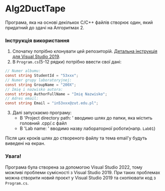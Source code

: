 # Alg2DuctTape

Програма, яка на основі декількох C/C++ файлів створює один, який придатний до здачі на Алгоритмах 2.

### Інструкція використання
1. Спочатку потрібно клонувати цей репозиторій. [Детальна інструкція для Visual Studio 2019](https://learn.microsoft.com/en-us/visualstudio/version-control/git-clone-repository?view=vs-2019).
2. В ```Program.cs```(5-12 рядки) потрібно ввести свої дані:
```csharp
// Numer albumu:
const string StudentId = "53xxx";
// Numer grupy laboratoryjnej:
const string GroupName = "200X";
// Imię i nazwisko autora:
const string AuthorFullName = "Imię Nazwisko";
// Adres email:
const string Email = "in53xxx@zut.edu.pl";
```
3. Далі запускаємо програму:
   * В 'Project directory path: ' вводимо шлях до папки, яка містить головний .cpp/.c файл
   * В 'Lab name: ' вводимо назву лабораторної роботи(напр. ```Lab01```)

Після цих кроків шлях до створеного файлу та тема email'у будуть виведені на екран.

### Увага!
Програма була створена за допомогою Visual Studio 2022, тому можливі проблеми сумісності з Visual Studio 2019. При таких проблемах можна створити новий проєкт у Visual Studio 2019 та скопіювати код з ```Program.cs```.
